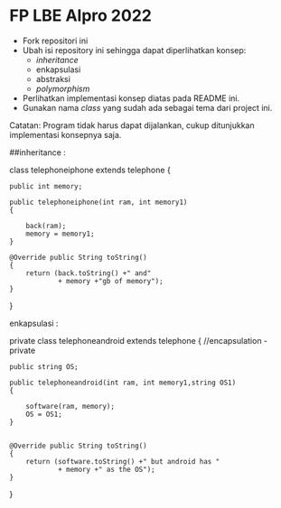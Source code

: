 # FP LBE Alpro 2022

- Fork repositori ini
- Ubah isi repository ini sehingga dapat diperlihatkan konsep:
  - *inheritance*
  - enkapsulasi
  - abstraksi
  - *polymorphism*
- Perlihatkan implementasi konsep diatas pada README ini.
- Gunakan nama *class* yang sudah ada sebagai tema dari project ini.

Catatan: Program tidak harus dapat dijalankan, cukup ditunjukkan implementasi konsepnya saja.

##inheritance :

class telephoneiphone extends telephone {
  
    public int memory;
 
    public telephoneiphone(int ram, int memory1)
    {

        back(ram);
        memory = memory1;
    }
 
    @Override public String toString()
    {
        return (back.toString() +" and"
                + memory +"gb of memory");
    }
} 

enkapsulasi :

private class telephoneandroid extends telephone { //encapsulation - private
  
    public string OS;
 
    public telephoneandroid(int ram, int memory1,string OS1)
    {

        software(ram, memory);
        OS = OS1;
    }
 
 
    @Override public String toString()
    {
        return (software.toString() +" but android has "
                + memory +" as the OS");
    }
}
